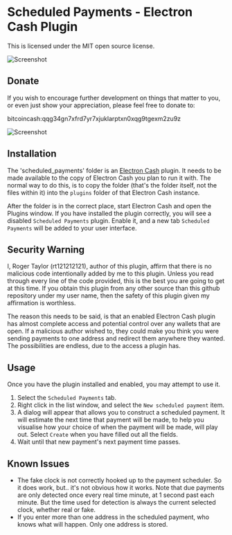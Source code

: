 # Scheduled Payments - Electron Cash Plugin #

This is licensed under the MIT open source license.

![Screenshot](https://github.com/rt121212121/electron_cash_scheduled_payments_plugin/raw/master/screenshot.png)

## Donate ##

If you wish to encourage further development on things that matter to you, or even just show your appreciation, please feel free to donate to:

  bitcoincash:qqg34gn7xfrd7yr7xjuklarptxn0xqg9tgexm2zu9z
  
![Screenshot](https://github.com/rt121212121/electron_cash_scheduled_payments_plugin/raw/master/donate.png)

## Installation ##

The 'scheduled_payments' folder is an [Electron Cash](https://electroncash.org/) plugin.  It needs to be made available to the copy of Electron Cash you plan to run it with.  The normal way to do this, is to copy the folder (that's the folder itself, not the files within it) into the `plugins` folder of that Electron Cash instance.

After the folder is in the correct place, start Electron Cash and open the Plugins window.  If you have installed the plugin correctly, you will see a disabled `Scheduled Payments` plugin.  Enable it, and a new tab `Scheduled Payments` will be added to your user interface.

## Security Warning ##

I, Roger Taylor (rt121212121), author of this plugin, affirm that there is no malicious code intentionally added by me to this plugin.  Unless you read through every line of the code provided, this is the best you are going to get at this time.  If you obtain this plugin from any other source than this github repository under my user name, then the safety of this plugin given my affirmation is worthless.

The reason this needs to be said, is that an enabled Electron Cash plugin has almost complete access and potential control over any wallets that are open.  If a malicious author wished to, they could make you think you were sending payments to one address and redirect them anywhere they wanted.  The possibilities are endless, due to the access a plugin has.

## Usage ##

Once you have the plugin installed and enabled, you may attempt to use it.

1. Select the `Scheduled Payments` tab.
2. Right click in the list window, and select the `New scheduled payment` item.
3. A dialog will appear that allows you to construct a scheduled payment.  It will estimate the next time that payment will be made, to help you visualise how your choice of when the payment will be made, will play out.  Select `Create` when you have filled out all the fields.
4. Wait until that new payment's next payment time passes.

## Known Issues ##

* The fake clock is not correctly hooked up to the payment scheduler.  So it does work, but.. it's not obvious how it works.  Note that due payments are only detected once every real time minute, at 1 second past each minute.  But the time used for detection is always the current selected clock, whether real or fake.
* If you enter more than one address in the scheduled payment, who knows what will happen.  Only one address is stored.
